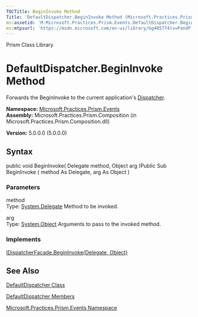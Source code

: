 ```yaml
---
TOCTitle: BeginInvoke Method
Title: 'DefaultDispatcher.BeginInvoke Method (Microsoft.Practices.Prism.Events)'
ms:assetid: 'M:Microsoft.Practices.Prism.Events.DefaultDispatcher.BeginInvoke(System.Delegate,System.Object)'
ms:mtpsurl: 'https://msdn.microsoft.com/en-us/library/Gg405774(v=PandP.50)'
---
```


Prism Class Library

DefaultDispatcher.BeginInvoke Method
========================================

Forwards the BeginInvoke to the current application's [Dispatcher](http://msdn2.microsoft.com/en-us/library/ms615907).

**Namespace:** [Microsoft.Practices.Prism.Events](https://msdn.microsoft.com/n:microsoft.practices.prism.events)
**Assembly:** Microsoft.Practices.Prism.Composition (in Microsoft.Practices.Prism.Composition.dll)

**Version:** 5.0.0.0 (5.0.0.0)

## Syntax


<span id="syntaxToggle"></span>public void BeginInvoke( Delegate method, Object arg )Public Sub BeginInvoke ( method As Delegate, arg As Object )

### Parameters

method  
Type: [System.Delegate](http://msdn2.microsoft.com/en-us/library/y22acf51)
Method to be invoked.

arg  
Type: [System.Object](http://msdn2.microsoft.com/en-us/library/e5kfa45b)
Arguments to pass to the invoked method.

### Implements

[IDispatcherFacade.BeginInvoke(Delegate, Object)](https://msdn.microsoft.com/m:microsoft.practices.prism.events.idispatcherfacade.begininvoke(system.delegate%2csystem.object))

See Also
--------


[DefaultDispatcher Class](https://msdn.microsoft.com/t:microsoft.practices.prism.events.defaultdispatcher)

[DefaultDispatcher Members](https://msdn.microsoft.com/allmembers.t:microsoft.practices.prism.events.defaultdispatcher)

[Microsoft.Practices.Prism.Events Namespace](https://msdn.microsoft.com/n:microsoft.practices.prism.events)
